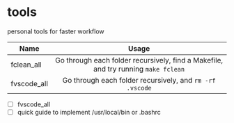 # tools

personal tools for faster workflow

| Name  | Usage |
| ------------- |:-------------:|
| fclean_all      | Go through each folder recursively, find a Makefile, and try running `make fclean`     |
| fvscode_all      | Go through each folder recursively, and `rm -rf .vscode`     |

- [ ] fvscode_all
- [ ] quick guide to implement /usr/local/bin or .bashrc